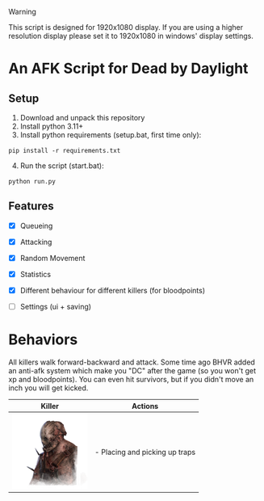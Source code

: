 > [!WARNING]  
> This script is designed for 1920x1080 display. If you are using a higher resolution display please set it to 1920x1080 in windows' display settings.

# An AFK Script for Dead by Daylight

## Setup
1. Download and unpack this repository
2. Install python 3.11+
3. Install python requirements (setup.bat, first time only):
```
pip install -r requirements.txt
```
4. Run the script (start.bat):
```
python run.py
```

## Features
- [X] Queueing
- [X] Attacking
- [X] Random Movement
- [X] Statistics
- [X] Different behaviour for different killers (for bloodpoints)
- [ ] Settings (ui + saving)


# Behaviors
All killers walk forward-backward and attack. Some time ago BHVR added an anti-afk system which make you "DC" after the game (so you won't get xp and bloodpoints). You can even hit survivors, but if you didn't move an inch you will get kicked.

| Killer | Actions |
|-|-|
| <img src=".github/TheTrapper.webp" alt="drawing" width="150"/> | - Placing and picking up traps<br>